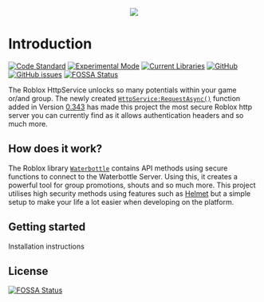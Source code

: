 <p align="center">
  <img src ="https://s3.eu-west-2.amazonaws.com/welpnathan-images/Untitled.png"/>
</p>

# Introduction
[![Code Standard](https://img.shields.io/badge/code%20style-standard-brightgreen.svg)](https://standardjs.com/)
[![Experimental Mode](https://img.shields.io/badge/experimental-off-brightgreen.svg)](https://en.help.roblox.com/hc/en-us/articles/115003766763-Experimental-Mode)
[![Current Libraries](https://img.shields.io/badge/libraries-0-red.svg)](http://localhost)
[![GitHub](https://img.shields.io/github/license/mashape/apistatus.svg)](https://github.com/WelpNathan/Waterbottle/blob/master/LICENSE)
[![GitHub issues](https://img.shields.io/github/issues/badges/shields.svg)](https://github.com/WelpNathan/Waterbottle/issues)
[![FOSSA Status](https://app.fossa.io/api/projects/git%2Bgithub.com%2FWelpNathan%2FWaterbottleServer.svg?type=shield)](https://app.fossa.io/projects/git%2Bgithub.com%2FWelpNathan%2FWaterbottleServer?ref=badge_shield)

The Roblox HttpService unlocks so many potentials within your game or/and group. The newly created [``HttpService:RequestAsync()``](http://robloxdev.com/api-reference/function/HttpService/RequestAsync) function added in Version [0.343](https://anaminus.github.io/api/diff.html#v0.343) has made this project the most secure Roblox http server you can currently find as it allows authentication headers and so much more.

## How does it work?
The Roblox library [``Waterbottle``](https://github.com/WelpNathan/Waterbottle) contains API methods using secure functions to connect to the Waterbottle Server. Using this, it creates a powerful tool for group promotions, shouts and so much more. This project utilises high security methods using features such as [Helmet](https://www.npmjs.com/package/helmet) but a simple setup to make your life a lot easier when developing on the platform.

## Getting started
Installation instructions


## License
[![FOSSA Status](https://app.fossa.io/api/projects/git%2Bgithub.com%2FWelpNathan%2FWaterbottleServer.svg?type=large)](https://app.fossa.io/projects/git%2Bgithub.com%2FWelpNathan%2FWaterbottleServer?ref=badge_large)